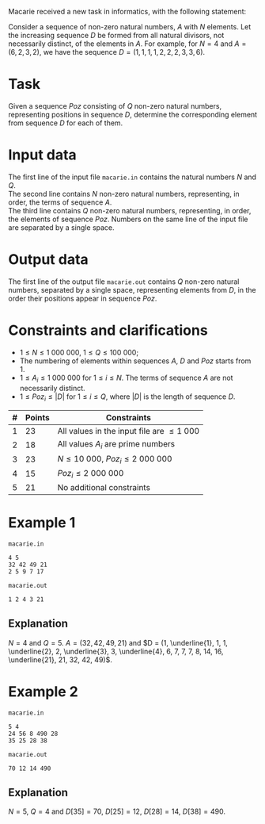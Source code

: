 Macarie received a new task in informatics, with the following statement:

Consider a sequence of non-zero natural numbers, $A$ with $N$ elements. Let the increasing sequence $D$ be formed from all natural divisors, not necessarily distinct, of the elements in $A$. For example, for $N=4$ and $A=(6, 2, 3, 2)$, we have the sequence $D=(1,1,1,1,2,2,2,3,3,6)$.

# Task

Given a sequence $Poz$ consisting of $Q$ non-zero natural numbers, representing positions in sequence $D$, determine the corresponding element from sequence $D$ for each of them.

# Input data

The first line of the input file `macarie.in` contains the natural numbers $N$ and $Q$.  
The second line contains $N$ non-zero natural numbers, representing, in order, the terms of sequence $A$.  
The third line contains $Q$ non-zero natural numbers, representing, in order, the elements of sequence $Poz$. Numbers on the same line of the input file are separated by a single space.

# Output data

The first line of the output file `macarie.out` contains $Q$ non-zero natural numbers, separated by a single space, representing elements from $D$, in the order their positions appear in sequence $Poz$.

# Constraints and clarifications

* $1 \leq N \leq 1 \ 000 \ 000$, $1 \leq Q \leq 100 \ 000$;
* The numbering of elements within sequences $A$, $D$ and $Poz$ starts from $1$.
* $1 \leq A_i \leq 1 \ 000 \ 000$ for $1 \leq i \leq N$. The terms of sequence $A$ are not necessarily distinct.
* $1 \leq Poz_i \leq |D|$ for $1 \leq i \leq Q$, where $|D|$ is the length of sequence $D$.

| # | Points | Constraints |
| - | - | ------------ |
| 1 | 23 | All values in the input file are $\leq 1 \ 000$ |
| 2 | 18 | All values $A_i$ are prime numbers |
| 3 | 23 | $N \leq 10 \ 000$, $Poz_i \leq 2 \ 000 \ 000$ |
| 4 | 15 | $Poz_i \leq 2 \ 000 \ 000$ |
| 5 | 21 | No additional constraints |

# Example 1

`macarie.in`
```
4 5 
32 42 49 21
2 5 9 7 17
```

`macarie.out`
```
1 2 4 3 21
```

## Explanation

$N = 4$ and $Q = 5$. $A = (32, 42, 49, 21)$ and $D = (1, \underline{1}, 1, 1, \underline{2}, 2, \underline{3}, 3, \underline{4}, 6, 7, 7, 7, 8, 14, 16, \underline{21}, 21, 32, 42, 49)$.

# Example 2

`macarie.in`
```
5 4
24 56 8 490 28
35 25 28 38
```

`macarie.out`
```
70 12 14 490
```

## Explanation

$N = 5$, $Q = 4$ and $D[35] = 70$, $D[25] = 12$, $D[28] = 14$, $D[38] = 490$.
